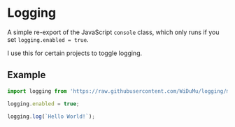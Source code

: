 # Logging

A simple re-export of the JavaScript `console` class, which only runs if you set `logging.enabled = true`.

I use this for certain projects to toggle logging.

## Example

```js
import logging from 'https://raw.githubusercontent.com/WiDuMu/logging/main/dist/logging.js'

logging.enabled = true;

logging.log(`Hello World!`);
```